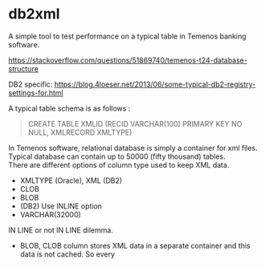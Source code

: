# db2xml

A simple tool to test performance on a typical table in Temenos banking software.

https://stackoverflow.com/questions/51869740/temenos-t24-database-structure

DB2 specific: https://blog.4loeser.net/2013/06/some-typical-db2-registry-settings-for.html

A typical table schema is as follows :
<br>
> CREATE TABLE XMLID (RECID VARCHAR(100) PRIMARY KEY NO NULL, XMLRECORD XMLTYPE)

In Temenos software, relational database is simply a container for xml files. Typical database can contain up to 50000 (fifty thousand) tables.
<br>
There are different options of column type used to keep XML data.<br>
* XMLTYPE (Oracle), XML (DB2)
* CLOB
* BLOB
* (DB2) Use INLINE option
* VARCHAR(32000)

IN LINE or not IN LINE dilemma.<br>
* BLOB, CLOB column stores XML data in a separate container and this data is not cached. So every 


